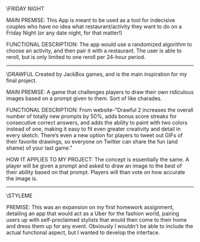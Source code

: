 \\FRIDAY NIGHT  

MAIN PREMISE: This App is meant to be used as a tool for indecisive couples who have no idea what restaurant/activity they want to do on a Friday Night (or any date night, for that matter!)

FUNCTIONAL DESCRIPTION: The app would use a randomized algorithm to choose an activity, and then pair it with a restaurant. The user is able to reroll, but is only limited to one reroll per 24-hour period.

________________________________

\\DRAWFUL
Created by JackBox games, and is the main inspiration for my final project.

MAIN PREMISE: A game that challenges players to draw their own ridiculous images based on a prompt given to them. Sort of like charades.

FUNCTIONAL DESCRIPTION: From website-"Drawful 2 increases the overall number of totally new prompts by 50%, adds bonus score streaks for consecutive correct answers, and adds the ability to paint with two colors instead of one, making it easy to fit even greater creativity and detail in every sketch. There’s even a new option for players to tweet out GIFs of their favorite drawings, so everyone on Twitter can share the fun (and shame) of your last game."

HOW IT APPLIES TO MY PROJECT: The concept is essentially the same. A player will be given a prompt and asked to draw an image to the best of their ability based on that prompt. Players will than vote on how accurate the image is.

____________________________________

\\STYLEME

PREMISE: This was an expansion on my first homework assignment, detailing an app that would act as a Uber for the fashion world, pairing users up with self-proclaimed stylists that would then come to their home and dress them up for any event. Obviously I wouldn't be able to include the actual functional aspect, but I wanted to develop the interface.


